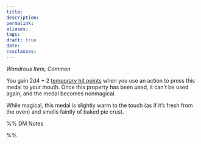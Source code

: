 ```yaml
---
title: 
description: 
permalink: 
aliases: 
tags: 
draft: true
date: 
cssclasses:
---
```

_Wondrous Item, Common_

You gain 2d4 + 2 [temporary hit points](https://www.dndbeyond.com/compendium/rules/basic-rules/combat#TemporaryHitPoints) when you use an action to press this medal to your mouth. Once this property has been used, it can’t be used again, and the medal becomes nonmagical.

While magical, this medal is slightly warm to the touch (as if it’s fresh from the oven) and smells faintly of baked pie crust.


%% DM Notes



%%
